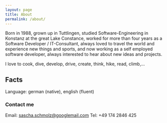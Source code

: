 ```yaml
---
layout: page
title: About
permalink: /about/
---
```


Born in 1988, grown up in Tuttlingen, studied Software-Engineering in Konstanz at the great Lake Constance, worked for more than four years as a Software Developer / IT-Consultant, always loved to travel the world and experience new things and sports, and now working as a self employed software developer, always interested to hear about new ideas and projects.

I love to cook, dive, develop, drive, create, think, hike, read, climb,...

## Facts
Language: german (native), english (fluent)

### Contact me
Email:  [sascha.schmolz@googlemail.com](mailto:sascha.schmolz@googlemail.com)
Tel:    +49 174 2846 425
